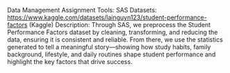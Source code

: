 Data Management Assignment 
Tools: SAS
Datasets: https://www.kaggle.com/datasets/lainguyn123/student-performance-factors (Kaggle)
Description: Through SAS, we preprocess the Student Performance Factors dataset by cleaning, transforming, and reducing the data, ensuring it is consistent and reliable. From there, we use the statistics generated to tell a meaningful story—showing how study habits, family background, lifestyle, and daily routines shape student performance and highlight the key factors that drive success.
